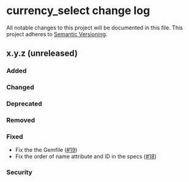 # currency_select change log

All notable changes to this project will be documented in this file.
This project adheres to [Semantic Versioning](http://semver.org/).


## x.y.z (unreleased)

### Added


### Changed


### Deprecated


### Removed


### Fixed
- Fix the the Gemfile
  ([#19](https://github.com/braingourmets/currency_select/pull/19))
- Fix the order of name attribute and ID in the specs
  ([#18](https://github.com/braingourmets/currency_select/pull/18))


### Security
